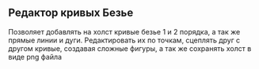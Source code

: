 ## Редактор кривых Безье

Позволяет добавлять на холст кривые безье 1 и 2 порядка, а так же прямые линии и дуги. 
Редактировать их по точкам, сцеплять друг с другом кривые, создавая сложные фигуры, а так же
сохранять холст в виде png файла

